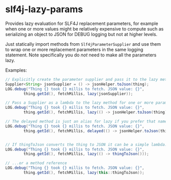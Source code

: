 # slf4j-lazy-params

Provides lazy evaluation for SLF4J replacement parameters, for example when one or more values might be
relatively expensive to compute such as serializing an object to JSON for DEBUG logging but not at higher levels.

Just statically import methods from `Slf4jParameterSupplier` and use them to wrap one or more replacement
parameters in the same logging statement. Note specifically you do _not_ need to make all the parameters
lazy.

Examples:

```java
// Explicitly create the parameter supplier and pass it to the lazy method
Supplier<String> jsonSupplier = () -> jsonHelper.toJson(thing);
LOG.debug("Thing {} took {} millis to fetch. JSON value: {}",
        thing.getId(), fetchMillis, lazy(jsonSupplier));

// Pass a Supplier as a lambda to the lazy method for one or more parameters
LOG.debug("Thing {} took {} millis to fetch. JSON value: {}",
        thing.getId(), fetchMillis, lazy(() -> jsonHelper.toJson(thing)));

// The delayed method is just an alias for lazy if you prefer that name over lazy
LOG.debug("Thing {} took {} millis to fetch. JSON value: {}",
        thing.getId(), fetchMillis, delayed(() -> jsonHelper.toJson(thing)));


// If thingToJson converts the thing to JSON it can be a simple lambda... 
LOG.debug("Thing {} took {} millis to fetch. JSON value: {}",
        thing.getId(), fetchMillis, lazy(() -> thingToJson()));

// ...or a method reference
LOG.debug("Thing {} took {} millis to fetch. JSON value: {}",
        thing.getId(), fetchMillis, lazy(this::thingToJson));
```
